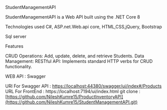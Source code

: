 StudentManagementAPI

StudentManagementAPI is a Web API built using the .NET Core 8

Technologies used C#, ASP.net.Web.api core, HTML,CSS,jQuery, Bootstrap 

Sql server

Features

CRUD Operations: Add, update, delete, and retrieve Students. Data Management:  RESTful API: Implements standard HTTP verbs for CRUD functionality.

WEB API : Swagger

URl For Swagger API : [https://localhost:44380/swagger/ui/index#/Products](https://localhost:7194/swagger/index.html) 
URL For FrontEnd : https://localhost:7194/ui/index.html
git clone : [https://github.com/NileshKumre15/ProductInventoryAPI](https://github.com/NileshKumre15/StudentManagementAPI.git)
